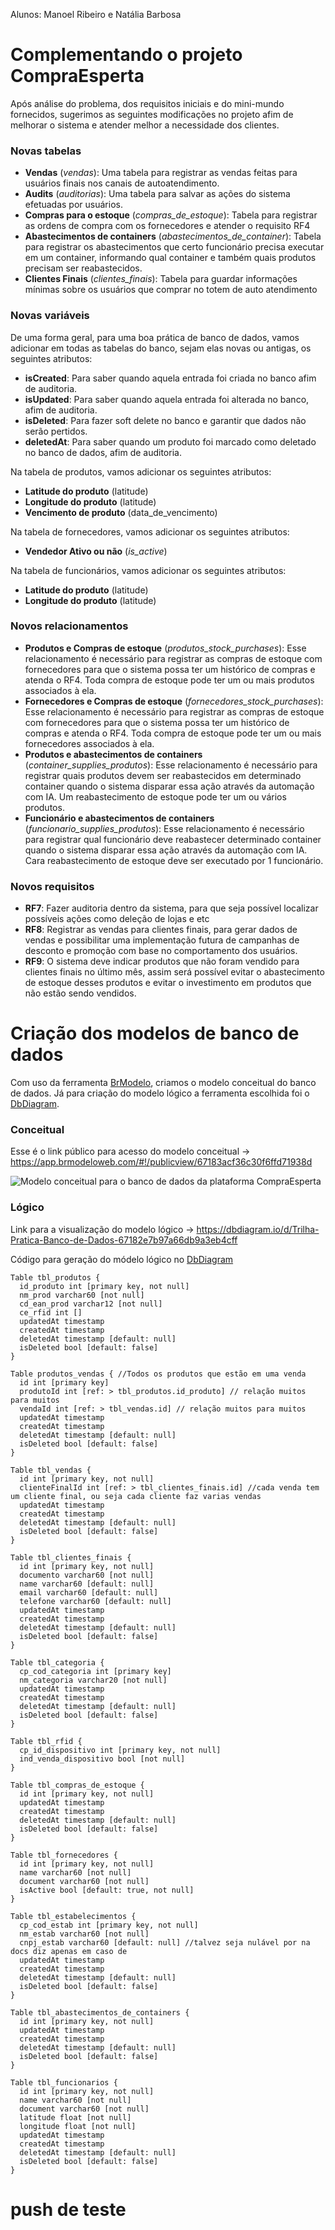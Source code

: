 Alunos: Manoel Ribeiro e Natália Barbosa

# Complementando o projeto CompraEsperta

Após análise do problema, dos requisitos iniciais e do mini-mundo fornecidos,
sugerimos as seguintes modificações no projeto afim de melhorar o sistema e
atender melhor a necessidade dos clientes.

### Novas tabelas

- **Vendas** (_vendas_): Uma tabela para registrar as vendas feitas para usuários finais nos canais de autoatendimento. 
- **Audits** (_auditorias_): Uma tabela para salvar as ações do sistema efetuadas por usuários.
- **Compras para o estoque** (_compras_de_estoque_): Tabela para registrar as ordens de compra com os fornecedores e atender o requisito RF4  
- **Abastecimentos de containers** (_abastecimentos_de_container_): Tabela para registrar os abastecimentos que certo funcionário precisa executar em um container, informando qual container e também quais produtos precisam ser reabastecidos.
- **Clientes Finais** (_clientes_finais_): Tabela para guardar informações mínimas sobre os usuários que comprar no totem de auto atendimento

### Novas variáveis

De uma forma geral, para uma boa prática de banco de dados, vamos adicionar em todas as tabelas do banco, sejam elas
novas ou antigas, os seguintes atributos:

- **isCreated**: Para saber quando aquela entrada foi criada no banco afim de auditoria.
- **isUpdated**: Para saber quando aquela entrada foi alterada no banco, afim de auditoria.
- **isDeleted**: Para fazer soft delete no banco e garantir que dados não serão pertidos.
- **deletedAt**: Para saber quando um produto foi marcado como deletado no banco de dados, afim de auditoria.

Na tabela de produtos, vamos adicionar os seguintes atributos:

- **Latitude do produto** (latitude)
- **Longitude do produto** (latitude)
- **Vencimento de produto** (data_de_vencimento)

Na tabela de fornecedores, vamos adicionar os seguintes atributos:

- **Vendedor Ativo ou não** (_is_active_)

Na tabela de funcionários, vamos adicionar os seguintes atributos:

- **Latitude do produto** (latitude)
- **Longitude do produto** (latitude)

### Novos relacionamentos

- **Produtos e Compras de estoque** (_produtos_stock_purchases_): Esse relacionamento é necessário para registrar as compras de estoque com fornecedores para que o sistema possa ter um histórico de compras e atenda o RF4. Toda compra de estoque pode ter um ou mais produtos associados à ela.
- **Fornecedores e Compras de estoque** (_fornecedores_stock_purchases_): Esse relacionamento é necessário para registrar as compras de estoque com fornecedores para que o sistema possa ter um histórico de compras e atenda o RF4. Toda compra de estoque pode ter um ou mais fornecedores associados à ela.
- **Produtos e abastecimentos de containers** (_container_supplies_produtos_): Esse relacionamento é necessário para registrar quais produtos devem ser reabastecidos em determinado container quando o sistema disparar essa ação através da automação com IA. Um reabastecimento de estoque pode ter um ou vários produtos. 
- **Funcionário e abastecimentos de containers** (_funcionario_supplies_produtos_): Esse relacionamento é necessário para registrar qual funcionário deve reabastecer determinado container quando o sistema disparar essa ação através da automação com IA. Cara reabastecimento de estoque deve ser executado por 1 funcionário. 

### Novos requisitos

- **RF7**: Fazer auditoria dentro da sistema, para que seja possível localizar possíveis ações como
  deleção de lojas e etc
- **RF8**: Registrar as vendas para clientes finais, para gerar dados de vendas e possibilitar uma implementação futura de campanhas de desconto e promoção com base no comportamento dos usuários.
- **RF9**: O sistema deve indicar produtos que não foram vendido para clientes finais no último mês, assim será possível evitar o abastecimento de estoque desses produtos e evitar o investimento em produtos que não estão sendo vendidos.

# Criação dos modelos de banco de dados

Com uso da ferramenta [BrModelo](https://www.brmodeloweb.com/lang/pt-br/index.html), criamos o modelo conceitual do banco de dados. Já para criação do modelo lógico a ferramenta escolhida foi o [DbDiagram](https://dbdiagram.io/home).

### Conceitual

Esse é o link público para acesso do modelo conceitual -> https://app.brmodeloweb.com/#!/publicview/67183acf36c30f6ffd71938d

![Modelo conceitual para o banco de dados da plataforma CompraEsperta](assets/modelo_conceitual.png)

### Lógico

Link para a visualização do modelo lógico -> https://dbdiagram.io/d/Trilha-Pratica-Banco-de-Dados-67182e7b97a66db9a3eb4cff

Código para geração do módelo lógico no [DbDiagram](https://dbdiagram.io/home)
```
Table tbl_produtos {
  id_produto int [primary key, not null]
  nm_prod varchar60 [not null]
  cd_ean_prod varchar12 [not null]
  ce_rfid int []
  updatedAt timestamp
  createdAt timestamp
  deletedAt timestamp [default: null]
  isDeleted bool [default: false]
}

Table produtos_vendas { //Todos os produtos que estão em uma venda
  id int [primary key]
  produtoId int [ref: > tbl_produtos.id_produto] // relação muitos para muitos
  vendaId int [ref: > tbl_vendas.id] // relação muitos para muitos
  updatedAt timestamp
  createdAt timestamp
  deletedAt timestamp [default: null]
  isDeleted bool [default: false]
}

Table tbl_vendas {
  id int [primary key, not null]
  clienteFinalId int [ref: > tbl_clientes_finais.id] //cada venda tem um cliente final, ou seja cada cliente faz varias vendas
  updatedAt timestamp
  createdAt timestamp
  deletedAt timestamp [default: null]
  isDeleted bool [default: false]
}

Table tbl_clientes_finais {
  id int [primary key, not null]
  documento varchar60 [not null]
  name varchar60 [default: null]
  email varchar60 [default: null]
  telefone varchar60 [default: null]
  updatedAt timestamp
  createdAt timestamp
  deletedAt timestamp [default: null]
  isDeleted bool [default: false]
}

Table tbl_categoria {
  cp_cod_categoria int [primary key]
  nm_categoria varchar20 [not null]
  updatedAt timestamp
  createdAt timestamp
  deletedAt timestamp [default: null]
  isDeleted bool [default: false]
}

Table tbl_rfid {
  cp_id_dispositivo int [primary key, not null]
  ind_venda_dispositivo bool [not null]
}

Table tbl_compras_de_estoque {
  id int [primary key, not null]
  updatedAt timestamp
  createdAt timestamp
  deletedAt timestamp [default: null]
  isDeleted bool [default: false]
}

Table tbl_fornecedores {
  id int [primary key, not null]
  name varchar60 [not null]
  document varchar60 [not null]
  isActive bool [default: true, not null]
}

Table tbl_estabelecimentos {
  cp_cod_estab int [primary key, not null]
  nm_estab varchar60 [not null]
  cnpj_estab varchar60 [default: null] //talvez seja nulável por na docs diz apenas em caso de
  updatedAt timestamp
  createdAt timestamp
  deletedAt timestamp [default: null]
  isDeleted bool [default: false] 
}

Table tbl_abastecimentos_de_containers {
  id int [primary key, not null]
  updatedAt timestamp
  createdAt timestamp
  deletedAt timestamp [default: null]
  isDeleted bool [default: false]
}

Table tbl_funcionarios {
  id int [primary key, not null]
  name varchar60 [not null]
  document varchar60 [not null]
  latitude float [not null]
  longitude float [not null]
  updatedAt timestamp
  createdAt timestamp
  deletedAt timestamp [default: null]
  isDeleted bool [default: false]
}

```

# push de teste
